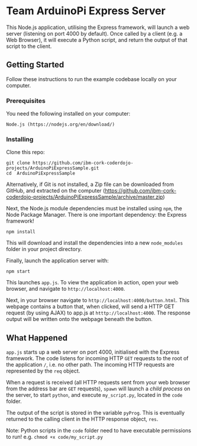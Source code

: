 # Team ArduinoPi Express Server

This Node.js application, utilising the Express framework, will launch a web server (listening on port 4000 by default). Once called by a client (e.g. a Web Browser), it will execute a Python script, and return the output of that script to the client.

## Getting Started

Follow these instructions to run the example codebase locally on your computer.

### Prerequisites

You need the following installed on your computer:

```
Node.js (https://nodejs.org/en/download/)
```

### Installing

Clone this repo:

```
git clone https://github.com/ibm-cork-coderdojo-projects/ArduinoPiExpressSample.git
cd  ArduinoPiExpressSample
```

Alternatively, if Git is not installed, a Zip file can be downloaded from GitHub, and extracted on the  computer (https://github.com/ibm-cork-coderdojo-projects/ArduinoPiExpressSample/archive/master.zip)

Next, the Node.js module dependencies must be installed using `npm`, the Node Package Manager. There is one important dependency: the Express framework!

```
npm install
```

This will download and install the dependencies into a new `node_modules` folder in your project directory.

Finally, launch the application server with:

```
npm start
```

This launches `app.js`. To view the application in action, open your web browser, and navigate to `http://localhost:4000`.

Next, in your browser navigate to `http://localhost:4000/button.html`. This webpage contains a button that, when clicked, will send a HTTP GET request (by using AJAX) to app.js at `htttp://localhost:4000`. The response output will be written onto the webpage beneath the button.

## What Happened

`app.js` starts up a web server on port 4000, initialised with the Express framework. The code listens for incoming HTTP `GET` requests to the root of the application `/`, i.e. no other path. The incoming HTTP requests are represented by the `req` object.

When a request is received (all HTTP requests sent from your web browser from the address bar are `GET` requests), `spawn` will launch a *child process* on the server, to start `python`, and execute `my_script.py`, located in the `code` folder.

The output of the script is stored in the variable `pyProg`. This is eventually returned to the calling client in the HTTP response object, `res`.

Note: Python scripts in the `code` folder need to have executable permissions to run! e.g. `chmod +x code/my_script.py`
